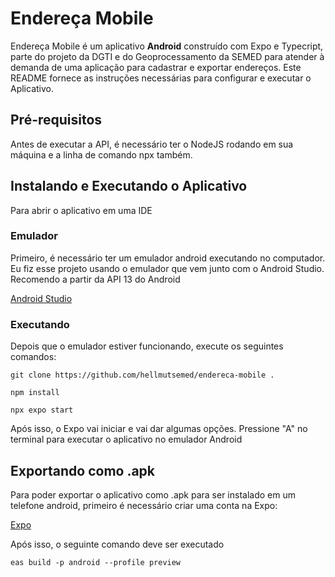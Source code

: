 # Endereça Mobile

Endereça Mobile é um aplicativo **Android** construído com Expo e Typecript, parte do projeto da DGTI e do Geoprocessamento da SEMED para atender à demanda de uma aplicação para cadastrar e exportar endereços. Este README fornece as instruções necessárias para configurar e executar o Aplicativo.

## Pré-requisitos

Antes de executar a API, é necessário ter o NodeJS rodando em sua máquina e a linha de comando npx também.

## Instalando e Executando o Aplicativo

Para abrir o aplicativo em uma IDE

### Emulador

Primeiro, é necessário ter um emulador android executando no computador. Eu fiz esse projeto usando o emulador que vem junto com o Android Studio. Recomendo a partir da API 13 do Android

[Android Studio](https://developer.android.com/studio?hl=pt-br)

### Executando

Depois que o emulador estiver funcionando, execute os seguintes comandos:

```
git clone https://github.com/hellmutsemed/endereca-mobile .
```

```
npm install
```

```
npx expo start
```

Após isso, o Expo vai iniciar e vai dar algumas opções. Pressione "A" no terminal para executar o aplicativo no emulador Android

## Exportando como .apk

Para poder exportar o aplicativo como .apk para ser instalado em um telefone android, primeiro é necessário criar uma conta na Expo:

[Expo](https://expo.dev/)

Após isso, o seguinte comando deve ser executado

```
eas build -p android --profile preview
```
